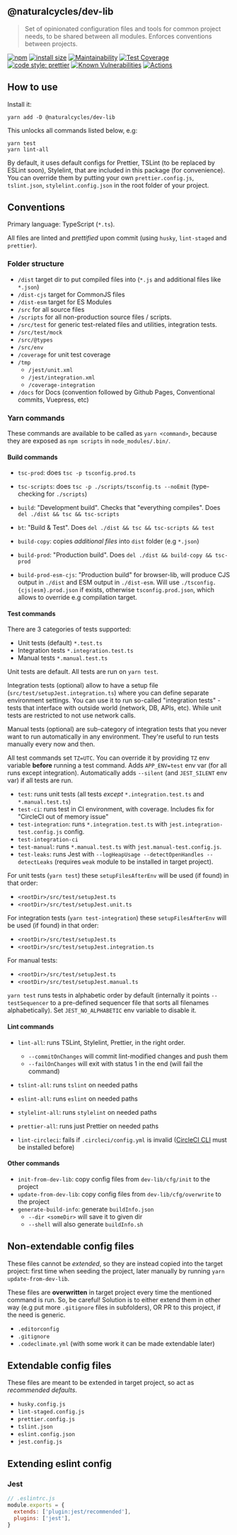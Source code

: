 ## @naturalcycles/dev-lib

> Set of opinionated configuration files and tools for common project needs, to be shared between
> all modules. Enforces conventions between projects.

[![npm](https://img.shields.io/npm/v/@naturalcycles/dev-lib/latest.svg)](https://www.npmjs.com/package/@naturalcycles/dev-lib)
[![install size](https://packagephobia.now.sh/badge?p=@naturalcycles/dev-lib)](https://packagephobia.now.sh/result?p=@naturalcycles/dev-lib)
[![Maintainability](https://api.codeclimate.com/v1/badges/7df5e4dc0514ff142b7b/maintainability)](https://codeclimate.com/github/NaturalCycles/dev-lib/maintainability)
[![Test Coverage](https://api.codeclimate.com/v1/badges/7df5e4dc0514ff142b7b/test_coverage)](https://codeclimate.com/github/NaturalCycles/dev-lib/test_coverage)
[![code style: prettier](https://img.shields.io/badge/code_style-prettier-ff69b4.svg?style=flat-square)](https://github.com/prettier/prettier)
[![Known Vulnerabilities](https://snyk.io/package/npm/snyk/badge.svg)](https://snyk.io/package/npm/@naturalcycles/dev-lib)
[![Actions](https://github.com/NaturalCycles/dev-lib/workflows/default/badge.svg)](https://github.com/NaturalCycles/dev-lib/actions)

## How to use

Install it:

    yarn add -D @naturalcycles/dev-lib

This unlocks all commands listed below, e.g:

    yarn test
    yarn lint-all

By default, it uses default configs for Prettier, TSLint (to be replaced by ESLint soon), Stylelint,
that are included in this package (for convenience). You can override them by putting your own
`prettier.config.js`, `tslint.json`, `stylelint.config.json` in the root folder of your project.

## Conventions

Primary language: TypeScript (`*.ts`).

All files are linted and _prettified_ upon commit (using `husky`, `lint-staged` and `prettier`).

### Folder structure

- `/dist` target dir to put compiled files into (`*.js` and additional files like `*.json`)
- `/dist-cjs` target for CommonJS files
- `/dist-esm` target for ES Modules
- `/src` for all source files
- `/scripts` for all non-production source files / scripts.
- `/src/test` for generic test-related files and utilities, integration tests.
- `/src/test/mock`
- `/src/@types`
- `/src/env`
- `/coverage` for unit test coverage
- `/tmp`
  - `/jest/unit.xml`
  - `/jest/integration.xml`
  - `/coverage-integration`
- `/docs` for Docs (convention followed by Github Pages, Conventional commits, Vuepress, etc)

### Yarn commands

These commands are available to be called as `yarn <command>`, because they are exposed as
`npm scripts` in `node_modules/.bin/`.

#### Build commands

- `tsc-prod`: does `tsc -p tsconfig.prod.ts`
- `tsc-scripts`: does `tsc -p ./scripts/tsconfig.ts --noEmit` (type-checking for `./scripts`)

- `build`: "Development build". Checks that "everything compiles". Does
  `del ./dist && tsc && tsc-scripts`
- `bt`: "Build & Test". Does `del ./dist && tsc && tsc-scripts && test`

- `build-copy`: copies _additional files_ into `dist` folder (e.g `*.json`)
- `build-prod`: "Production build". Does `del ./dist && build-copy && tsc-prod`
- `build-prod-esm-cjs`: "Production build" for browser-lib, will produce CJS output in `./dist` and
  ESM output in `./dist-esm`. Will use `./tsconfig.{cjs|esm}.prod.json` if exists, otherwise
  `tsconfig.prod.json`, which allows to override e.g compilation target.

#### Test commands

There are 3 categories of tests supported:

- Unit tests (default) `*.test.ts`
- Integration tests `*.integration.test.ts`
- Manual tests `*.manual.test.ts`

Unit tests are default. All tests are run on `yarn test`.

Integration tests (optional) allow to have a setup file (`src/test/setupJest.integration.ts`) where
you can define separate environment settings. You can use it to run so-called "integration tests" -
tests that interface with outside world (network, DB, APIs, etc). While unit tests are restricted to
not use network calls.

Manual tests (optional) are sub-category of integration tests that you never want to run
automatically in any environment. They're useful to run tests manually every now and then.

All test commands set `TZ=UTC`. You can override it by providing `TZ` env variable **before**
running a test command. Adds `APP_ENV=test` env var (for all runs except integration). Automatically
adds `--silent` (and `JEST_SILENT` env var) if all tests are run.

- `test`: runs unit tests (all tests _except_ `*.integration.test.ts` and `*.manual.test.ts`)
- `test-ci`: runs test in CI environment, with coverage. Includes fix for "CircleCI out of memory
  issue"
- `test-integration`: runs `*.integration.test.ts` with `jest.integration-test.config.js` config.
- `test-integration-ci`
- `test-manual`: runs `*.manual.test.ts` with `jest.manual-test.config.js`.
- `test-leaks`: runs Jest with `--logHeapUsage --detectOpenHandles --detectLeaks` (requires `weak`
  module to be installed in target project).

For unit tests (`yarn test`) these `setupFilesAfterEnv` will be used (if found) in that order:

- `<rootDir>/src/test/setupJest.ts`
- `<rootDir>/src/test/setupJest.unit.ts`

For integration tests (`yarn test-integration`) these `setupFilesAfterEnv` will be used (if found)
in that order:

- `<rootDir>/src/test/setupJest.ts`
- `<rootDir>/src/test/setupJest.integration.ts`

For manual tests:

- `<rootDir>/src/test/setupJest.ts`
- `<rootDir>/src/test/setupJest.manual.ts`

`yarn test` runs tests in alphabetic order by default (internally it points `--testSequencer` to a
pre-defined sequencer file that sorts all filenames alphabetically). Set `JEST_NO_ALPHABETIC` env
variable to disable it.

#### Lint commands

- `lint-all`: runs TSLint, Stylelint, Prettier, in the right order.

  - `--commitOnChanges` will commit lint-modified changes and push them
  - `--failOnChanges` will exit with status 1 in the end (will fail the command)

- `tslint-all`: runs `tslint` on needed paths
- `eslint-all`: runs `eslint` on needed paths
- `stylelint-all`: runs `stylelint` on needed paths
- `prettier-all`: runs just Prettier on needed paths
- `lint-circleci`: fails if `.circleci/config.yml` is invalid
  ([CircleCI CLI](https://circleci.com/docs/2.0/local-cli/) must be installed before)

#### Other commands

- `init-from-dev-lib`: copy config files from `dev-lib/cfg/init` to the project
- `update-from-dev-lib`: copy config files from `dev-lib/cfg/overwrite` to the project
- `generate-build-info`: generate `buildInfo.json`
  - `--dir <someDir>` will save it to given dir
  - `--shell` will also generate `buildInfo.sh`

## Non-extendable config files

These files cannot be _extended_, so they are instead copied into the target project: first time
when seeding the project, later manually by running `yarn update-from-dev-lib`.

These files are **overwritten** in target project every time the mentioned command is run. So, be
careful! Solution is to either extend them in other way (e.g put more `.gitignore` files in
subfolders), OR PR to this project, if the need is generic.

- `.editorconfig`
- `.gitignore`
- `.codeclimate.yml` (with some work it can be made extendable later)

## Extendable config files

These files are meant to be extended in target project, so act as _recommended defaults_.

- `husky.config.js`
- `lint-staged.config.js`
- `prettier.config.js`
- `tslint.json`
- `eslint.config.json`
- `jest.config.js`

## Extending eslint config

### Jest

```js
// .eslintrc.js
module.exports = {
  extends: ['plugin:jest/recommended'],
  plugins: ['jest'],
}
```
